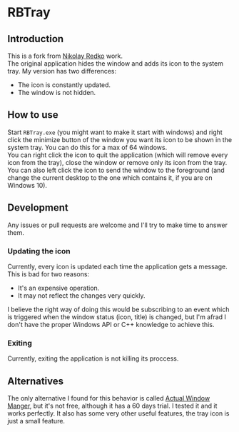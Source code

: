 # RBTray
## Introduction
This is a fork from [Nikolay Redko](http://rbtray.sourceforge.net/) work.  
The original application hides the window and adds its icon to the system tray. My version has two differences:
- The icon is constantly updated.
- The window is not hidden.

## How to use
Start `RBTray.exe` (you might want to make it start with windows) and right click the minimize button of the window you want its icon to be shown in the system tray. You can do this for a max of 64 windows.  
You can right click the icon to quit the application (which will remove every icon from the tray), close the window or remove only its icon from the tray.  
You can also left click the icon to send the window to the foreground (and change the current desktop to the one which contains it, if you are on Windows 10).

## Development
Any issues or pull requests are welcome and I'll try to make time to answer them. 

### Updating the icon
Currently, every icon is updated each time the application gets a message. This is bad for two reasons:
- It's an expensive operation.
- It may not reflect the changes very quickly.

I believe the right way of doing this would be subscribing to an event which is triggered when the window status (icon, title) is changed, but I'm afrad I don't have the proper Windows API or C++ knowledge to achieve this.

### Exiting
Currently, exiting the application is not killing its proccess.

## Alternatives
The only alternative I found for this behavior is called [Actual Window Manger](https://www.actualtools.com/windowmanager/), but it's not free, although it has a 60 days trial. I tested it and it works perfectly. It also has some very other useful features, the tray icon is just a small feature.
